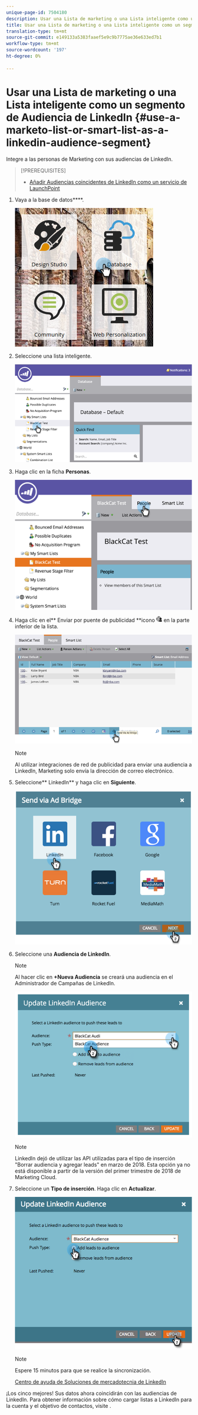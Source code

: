 ```yaml
---
unique-page-id: 7504180
description: Usar una Lista de marketing o una Lista inteligente como un segmento de Audiencia de LinkedIn - Documentos de marketing - Documentación del producto
title: Usar una Lista de marketing o una Lista inteligente como un segmento de Audiencia de LinkedIn
translation-type: tm+mt
source-git-commit: e149133a5383faaef5e9c9b7775ae36e633ed7b1
workflow-type: tm+mt
source-wordcount: '197'
ht-degree: 0%

---
```



# Usar una Lista de marketing o una Lista inteligente como un segmento de Audiencia de LinkedIn {#use-a-marketo-list-or-smart-list-as-a-linkedin-audience-segment}

Integre a las personas de Marketing con sus audiencias de LinkedIn.

>[!PREREQUISITES]
>
>* [Añadir Audiencias coincidentes de LinkedIn como un servicio de LaunchPoint](../../../../product-docs/demand-generation/ad-network-integrations/add-linkedin-matched-audiences-as-a-launchpoint-service.md)

>



1. Vaya a la base de datos****.

   ![](assets/db.png)

1. Seleccione una lista inteligente.

   ![](assets/two.png)

1. Haga clic en la ficha **Personas**.

   ![](assets/three-1.png)

1. Haga clic en el** Enviar por puente de publicidad **icono ![—](assets/image2015-4-20-18-3a18-3a41.png) en la parte inferior de la lista.

   ![](assets/four-1.png)

   >[!NOTE]
   >
   >Al utilizar integraciones de red de publicidad para enviar una audiencia a LinkedIn, Marketing solo envía la dirección de correo electrónico.

1. Seleccione** LinkedIn** y haga clic en **Siguiente**.

   ![](assets/image2015-4-20-18-3a7-3a19.png)

1. Seleccione una **Audiencia de LinkedIn**.

   >[!NOTE]
   >
   >Al hacer clic en **+Nueva Audiencia** se creará una audiencia en el Administrador de Campañas de LinkedIn.

   ![](assets/6.png)

   >[!NOTE]
   >
   >LinkedIn dejó de utilizar las API utilizadas para el tipo de inserción &quot;Borrar audiencia y agregar leads&quot; en marzo de 2018. Esta opción ya no está disponible a partir de la versión del primer trimestre de 2018 de Marketing Cloud.

1. Seleccione un **Tipo de inserción**. Haga clic en **Actualizar**.

   ![](assets/7.png)

   >[!NOTE]
   >
   >Espere 15 minutos para que se realice la sincronización.

   [Centro de ayuda de Soluciones de mercadotecnia de LinkedIn](https://www.linkedin.com/help/lms/answer/73938?query=ad%20segment)

¡Los cinco mejores! Sus datos ahora coincidirán con las audiencias de LinkedIn. Para obtener información sobre cómo cargar listas a LinkedIn para la cuenta y el objetivo de contactos, visite .